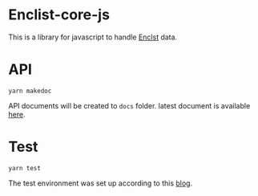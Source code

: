 # Enclist-core-js
This is a library for javascript to handle [Enclst](https://github.com/UedaTakeyuki/EncLst) data.

# API

```
yarn makedoc
```

API documents will be created to ``docs`` folder.
latest document is available [here](https://uedatakeyuki.github.io/enclst-core-js).

# Test

```
yarn test
```

The test environment was set up according to this [blog](https://architecting.hateblo.jp/entry/2021/02/10/152147).

